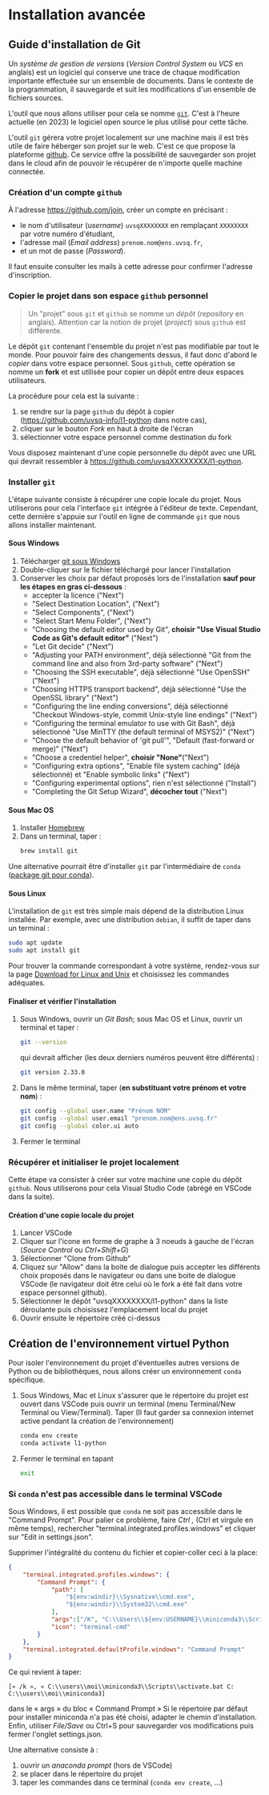 # Installation avancée

## <a name="install_git"></a>Guide d'installation de Git
Un *système de gestion de versions* (*Version Control System* ou *VCS* en anglais) est un logiciel qui conserve une trace de chaque modification importante effectuée sur un ensemble de documents.
Dans le contexte de la programmation, il sauvegarde et suit les modifications d'un ensemble de fichiers sources.

L'outil que nous allons utiliser pour cela se nomme [`git`](https://git-scm.com/).
C'est à l'heure actuelle (en 2023) le logiciel open source le plus utilisé pour cette tâche.

L'outil `git` gérera votre projet localement sur une machine mais il est très utile de faire héberger son projet sur le web.
C'est ce que propose la plateforme [github](https://github.com/).
Ce service offre la possibilité de sauvegarder son projet dans le cloud afin de pouvoir le récupérer de n'importe quelle machine connectée.

### Création d'un compte `github`
À l'adresse https://github.com/join, créer un compte en précisant :
* le nom d'utilisateur (*username*) `uvsqXXXXXXXX` en remplaçant `XXXXXXXX` par votre numéro d'étudiant,
* l'adresse mail (*Email address*) `prenom.nom@ens.uvsq.fr`,
* et un mot de passe (*Password*).

Il faut ensuite consulter les mails à cette adresse pour confirmer l'adresse d'inscription.

### Copier le projet dans son espace `github` personnel
> Un "projet" sous `git` et `github` se nomme un *dépôt* (*repository* en anglais).
> Attention car la notion de projet (*project*) sous `github` est différente.

Le dépôt `git` contenant l'ensemble du projet n'est pas modifiable par tout le monde.
Pour pouvoir faire des changements dessus, il faut donc d'abord le *copier* dans votre espace personnel.
Sous `github`, cette opération se nomme un **fork** et est utilisée pour copier un dépôt entre deux espaces utilisateurs.

La procédure pour cela est la suivante :
1. se rendre sur la page `github` du dépôt à copier (https://github.com/uvsq-info/l1-python dans notre cas),
1. cliquer sur le bouton *Fork* en haut à droite de l'écran
1. sélectionner votre espace personnel comme destination du fork

Vous disposez maintenant d'une copie personnelle du dépôt avec une URL qui devrait ressembler à https://github.com/uvsqXXXXXXXX/l1-python.

### Installer `git`
L'étape suivante consiste à récupérer une copie locale du projet.
Nous utiliserons pour cela l'interface `git` intégrée à l'éditeur de texte.
Cependant, cette dernière s'appuie sur l'outil en ligne de commande `git` que nous allons installer maintenant.

#### Sous Windows
1. Télécharger [git sous Windows](https://git-scm.com/download/win)
1. Double-cliquer sur le fichier téléchargé pour lancer l'installation
1. Conserver les choix par défaut proposés lors de l'installation **sauf pour les étapes en gras ci-dessous** :
    - accepter la licence ("Next")
    - "Select Destination Location", ("Next")
    - "Select Components", ("Next")
    - "Select Start Menu Folder", ("Next")
    - "Choosing the default editor used by Git", **choisir "Use Visual Studio Code as Git's default editor"** ("Next")
    - "Let Git decide" ("Next")
    - "Adjusting your PATH environment", déjà sélectionné "Git from the command line and also from 3rd-party software" ("Next")
    - "Choosing the SSH executable", déjà sélectionné "Use OpenSSH" ("Next")
    - "Choosing HTTPS transport backend", déjà sélectionné "Use the OpenSSL library" ("Next")
    - "Configuring the line ending conversions", déjà sélectionné "Checkout Windows-style, commit Unix-style line endings" ("Next")
    - "Configuring the terminal emulator to use with Git Bash", déjà sélectionné "Use MinTTY (the default terminal of MSYS2)" ("Next")
    - "Choose the default behavior of 'git pull'", "Default (fast-forward or merge)" ("Next")
    - "Choose a credentiel helper", **choisir "None"**("Next")
    - "Configuring extra options", "Enable file system caching" (déjà sélectionné) et "Enable symbolic links" ("Next")
    - "Configuring experimental options", rien n'est sélectionné ("Install")
    - "Completing the Git Setup Wizard", **décocher tout** ("Next")

#### Sous Mac OS
1. Installer [Homebrew](https://brew.sh/)
1. Dans un terminal, taper :
    ```bash
    brew install git
    ```

Une alternative pourrait être d'installer `git` par l'intermédiaire de `conda` ([package git pour conda](https://anaconda.org/conda-forge/git)).

#### Sous Linux
L'installation de `git` est très simple mais dépend de la distribution Linux installée.
Par exemple, avec une distribution `debian`, il suffit de taper dans un terminal :
```bash
sudo apt update
sudo apt install git
```

Pour trouver la commande correspondant à votre système, rendez-vous sur la page [Download for Linux and Unix](https://git-scm.com/download/linux) et choisissez les commandes adéquates.

#### Finaliser et vérifier l'installation
1. Sous Windows, ouvrir un *Git Bash*; sous Mac OS et Linux, ouvrir un terminal et taper :
    ```bash
    git --version
    ```
    qui devrait afficher (les deux derniers numéros peuvent être différents) :
    ```bash
    git version 2.33.0
    ```
1. Dans le même terminal, taper (**en substituant votre prénom et votre nom**) :
    ```bash
    git config --global user.name "Prénom NOM"
    git config --global user.email "prenom.nom@ens.uvsq.fr"
    git config --global color.ui auto
    ```
1. Fermer le terminal

### Récupérer et initialiser le projet localement
Cette étape va consister à créer sur votre machine une copie du dépôt `github`.
Nous utiliserons pour cela Visual Studio Code (abrégé en VSCode dans la suite).

#### Création d'une copie locale du projet
1. Lancer VSCode
1. Cliquer sur l'icone en forme de graphe à 3 noeuds à gauche de l'écran (*Source Control* ou *Ctrl+Shift+G*)
1. Sélectionner "Clone from Github"
1. Cliquez sur "Allow" dans la boite de dialogue puis accepter les différents choix proposés dans le navigateur ou dans une boite de dialogue VSCode (le navigateur doit être celui où le fork a été fait dans votre espace personnel github). 
1. Sélectionner le dépôt "uvsqXXXXXXXX/l1-python" dans la liste déroulante puis choisissez l'emplacement local du projet
1. Ouvrir ensuite le répertoire créé ci-dessus

## <a name="install_virt"></a>Création de l'environnement virtuel Python
Pour isoler l'environnement du projet d'éventuelles autres versions de Python ou de bibliothèques, nous allons créer un environnement `conda` spécifique.

1. Sous Windows, Mac et Linux s'assurer que le répertoire du projet est ouvert dans VSCode puis ouvrir un terminal (menu Terminal/New Terminal ou View/Terminal).
    Taper (Il faut garder sa connexion internet active pendant la création de l'environnement)
    ```bash
    conda env create
    conda activate l1-python
    ```
1. Fermer le terminal en tapant
    ```bash
    exit
    ```

### Si `conda` n'est pas accessible dans le terminal VSCode
Sous Windows, il est possible que `conda` ne soit pas accessible dans le "Command Prompt".
Pour palier ce problème, faire *Ctrl ,* (Ctrl et virgule en même temps), rechercher "terminal.integrated.profiles.windows" et cliquer sur "Edit in settings.json".

Supprimer l'intégralité du contenu du fichier et copier-coller ceci à la place:
```json
{
    "terminal.integrated.profiles.windows": {
        "Command Prompt": {
            "path": [
                "${env:windir}\\Sysnative\\cmd.exe",
                "${env:windir}\\System32\\cmd.exe"
            ],
            "args":["/K", "C:\\Users\\${env:USERNAME}\\miniconda3\\Scripts\\activate.bat C:\\Users\\${env:USERNAME}\\miniconda3"],
            "icon": "terminal-cmd"
        }
    },
    "terminal.integrated.defaultProfile.windows": "Command Prompt"
}
```

Ce qui revient à taper:
```
[« /k », « C:\\users\\moi\\miniconda3\\Scripts\\activate.bat C: C:\\users\\moi\\miniconda3] 
```
dans le « args » du bloc « Command Prompt »
Si le répertoire par défaut pour installer miniconda n'a pas été choisi, adapter le chemin d'installation.
Enfin, utiliser *File/Save* ou Ctrl+S pour sauvegarder vos modifications puis fermer l'onglet settings.json.

Une alternative consiste à :
1. ouvrir un *anaconda prompt* (hors de VSCode)
1. se placer dans le répertoire du projet
1. taper les commandes dans ce terminal (`conda env create`, ...)
